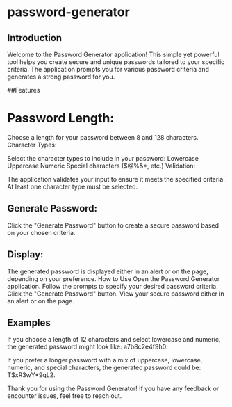# password-generator
## Introduction
Welcome to the Password Generator application! This simple yet powerful tool helps you create secure and unique passwords tailored to your specific criteria. The application prompts you for various password criteria and generates a strong password for you.

##Features
# Password Length:

Choose a length for your password between 8 and 128 characters.
Character Types:

Select the character types to include in your password:
Lowercase
Uppercase
Numeric
Special characters ($@%&*, etc.)
Validation:

The application validates your input to ensure it meets the specified criteria.
At least one character type must be selected.

## Generate Password:

Click the "Generate Password" button to create a secure password based on your chosen criteria.
## Display:

The generated password is displayed either in an alert or on the page, depending on your preference.
How to Use
Open the Password Generator application.
Follow the prompts to specify your desired password criteria.
Click the "Generate Password" button.
View your secure password either in an alert or on the page.

## Examples
If you choose a length of 12 characters and select lowercase and numeric, the generated password might look like: a7b8c2e4f9h0.

If you prefer a longer password with a mix of uppercase, lowercase, numeric, and special characters, the generated password could be: T$xR3wY*9qL2.

Thank you for using the Password Generator! If you have any feedback or encounter issues, feel free to reach out.






